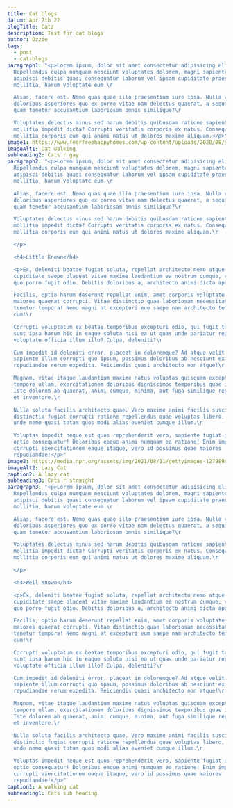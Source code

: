 ```yaml
---
title: Cat blogs
datum: Apr 7th 22
blogTitle: Catz
description: Test for cat blogs
author: Ozzie
tags:
  - post
  - cat-blogs
paragraph1: "<p>Lorem ipsum, dolor sit amet consectetur adipisicing elit.
  Repellendus culpa numquam nesciunt voluptates dolorem, magni sapiente corrupti
  adipisci debitis quasi consequatur laborum vel ipsam cupiditate praesentium,
  mollitia, harum voluptate eum.\r

  Alias, facere est. Nemo quas quae illo praesentium iure ipsa. Nulla voluptas
  doloribus asperiores quo ex porro vitae nam delectus quaerat, a sequi nobis
  quam tenetur accusantium laboriosam omnis similique?\r

  Voluptates delectus minus sed harum debitis quibusdam ratione sapiente, quos
  mollitia impedit dicta? Corrupti veritatis corporis ex natus. Consequatur ad
  mollitia corporis eum qui animi natus ut dolores maxime aliquam.</p>"
image1: https://www.fearfreehappyhomes.com/wp-content/uploads/2020/08/shutterstock_707431309-e1554172878508.jpg
imageAlt1: Cat walking
subheading2: Cats r gay
paragraph2: "<p>Lorem ipsum, dolor sit amet consectetur adipisicing elit.
  Repellendus culpa numquam nesciunt voluptates dolorem, magni sapiente corrupti
  adipisci debitis quasi consequatur laborum vel ipsam cupiditate praesentium,
  mollitia, harum voluptate eum.\r

  Alias, facere est. Nemo quas quae illo praesentium iure ipsa. Nulla voluptas
  doloribus asperiores quo ex porro vitae nam delectus quaerat, a sequi nobis
  quam tenetur accusantium laboriosam omnis similique?\r

  Voluptates delectus minus sed harum debitis quibusdam ratione sapiente, quos
  mollitia impedit dicta? Corrupti veritatis corporis ex natus. Consequatur ad
  mollitia corporis eum qui animi natus ut dolores maxime aliquam.\r

  </p>

  <h4>Little Known</h4>

  <p>Ex, deleniti beatae fugiat soluta, repellat architecto nemo atque
  cupiditate saepe placeat vitae maxime laudantium ea nostrum cumque, voluptas
  quo porro fugit odio. Debitis doloribus a, architecto animi dicta aperiam.\r

  Facilis, optio harum deserunt repellat enim, amet corporis voluptate quidem
  maiores quaerat corrupti. Vitae distinctio quae laboriosam necessitatibus
  tenetur tempora! Nemo magni at excepturi eum saepe nam architecto tempore
  cum!\r

  Corrupti voluptatum ex beatae temporibus excepturi odio, qui fugit totam
  sunt ipsa harum hic in eaque soluta nisi ea ut quas unde pariatur repellat
  voluptate officia illum illo? Culpa, deleniti?\r

  Cum impedit id deleniti error, placeat in doloremque? Ad atque velit fugiat
  sapiente illum corrupti quo ipsum, possimus doloribus ab nesciunt ex
  repudiandae rerum expedita. Reiciendis quasi architecto non atque!\r

  Magnam, vitae itaque laudantium maxime natus voluptas quisquam excepturi
  tempore ullam, exercitationem doloribus dignissimos temporibus quae impedit.
  Iste dolorem ab quaerat, animi cumque, minima, aut fuga similique repudiandae
  et inventore.\r

  Nulla soluta facilis architecto quae. Vero maxime animi facilis suscipit
  distinctio fugiat corrupti ratione repellendus quae voluptas libero, neque sit
  unde nemo quasi totam quos modi alias eveniet cumque illum.\r

  Voluptas impedit neque est quos reprehenderit vero, sapiente fugiat quo
  optio consequatur! Doloribus eaque animi numquam ea ratione! Enim impedit
  corrupti exercitationem eaque itaque, vero id possimus quae maiores
  repudiandae!</p>"
image2: https://media.npr.org/assets/img/2021/08/11/gettyimages-1279899488_wide-f3860ceb0ef19643c335cb34df3fa1de166e2761-s800-c85.webp
imageAlt2: Lazy Cat
caption2: A lazy cat
subheading3: Cats r straight
paragraph3: "<p>Lorem ipsum, dolor sit amet consectetur adipisicing elit.
  Repellendus culpa numquam nesciunt voluptates dolorem, magni sapiente corrupti
  adipisci debitis quasi consequatur laborum vel ipsam cupiditate praesentium,
  mollitia, harum voluptate eum.\r

  Alias, facere est. Nemo quas quae illo praesentium iure ipsa. Nulla voluptas
  doloribus asperiores quo ex porro vitae nam delectus quaerat, a sequi nobis
  quam tenetur accusantium laboriosam omnis similique?\r

  Voluptates delectus minus sed harum debitis quibusdam ratione sapiente, quos
  mollitia impedit dicta? Corrupti veritatis corporis ex natus. Consequatur ad
  mollitia corporis eum qui animi natus ut dolores maxime aliquam.\r

  </p>

  <h4>Well Known</h4>

  <p>Ex, deleniti beatae fugiat soluta, repellat architecto nemo atque
  cupiditate saepe placeat vitae maxime laudantium ea nostrum cumque, voluptas
  quo porro fugit odio. Debitis doloribus a, architecto animi dicta aperiam.\r

  Facilis, optio harum deserunt repellat enim, amet corporis voluptate quidem
  maiores quaerat corrupti. Vitae distinctio quae laboriosam necessitatibus
  tenetur tempora! Nemo magni at excepturi eum saepe nam architecto tempore
  cum!\r

  Corrupti voluptatum ex beatae temporibus excepturi odio, qui fugit totam
  sunt ipsa harum hic in eaque soluta nisi ea ut quas unde pariatur repellat
  voluptate officia illum illo? Culpa, deleniti?\r

  Cum impedit id deleniti error, placeat in doloremque? Ad atque velit fugiat
  sapiente illum corrupti quo ipsum, possimus doloribus ab nesciunt ex
  repudiandae rerum expedita. Reiciendis quasi architecto non atque!\r

  Magnam, vitae itaque laudantium maxime natus voluptas quisquam excepturi
  tempore ullam, exercitationem doloribus dignissimos temporibus quae impedit.
  Iste dolorem ab quaerat, animi cumque, minima, aut fuga similique repudiandae
  et inventore.\r

  Nulla soluta facilis architecto quae. Vero maxime animi facilis suscipit
  distinctio fugiat corrupti ratione repellendus quae voluptas libero, neque sit
  unde nemo quasi totam quos modi alias eveniet cumque illum.\r

  Voluptas impedit neque est quos reprehenderit vero, sapiente fugiat quo
  optio consequatur! Doloribus eaque animi numquam ea ratione! Enim impedit
  corrupti exercitationem eaque itaque, vero id possimus quae maiores
  repudiandae!</p>"
caption1: A walking cat
subheading1: Cats sub heading
---
```

